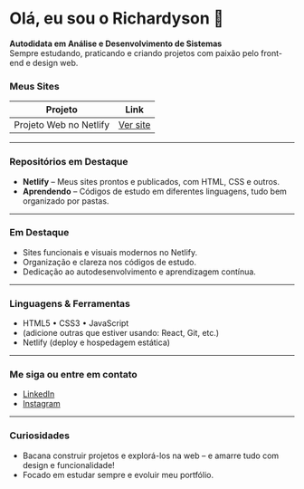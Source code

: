 # Olá, eu sou o Richardyson 👋

**Autodidata em Análise e Desenvolvimento de Sistemas**  
Sempre estudando, praticando e criando projetos com paixão pelo front-end e design web.  

###  Meus Sites
| Projeto | Link |
|--------|------|
| Projeto Web no Netlify | [Ver site](https://brasriocg.netlify.app/) |

---

###  Repositórios em Destaque

- **Netlify** – Meus sites prontos e publicados, com HTML, CSS e outros.  
- **Aprendendo** – Códigos de estudo em diferentes linguagens, tudo bem organizado por pastas.

---

###  Em Destaque

-  Sites funcionais e visuais modernos no Netlify.
-  Organização e clareza nos códigos de estudo.
-  Dedicação ao autodesenvolvimento e aprendizagem contínua.

---

###  Linguagens & Ferramentas

- HTML5 • CSS3 • JavaScript
- (adicione outras que estiver usando: React, Git, etc.)
- Netlify (deploy e hospedagem estática)

---

###  Me siga ou entre em contato

- [LinkedIn](https://www.linkedin.com/in/richardyson-freitas-166b421a3)  
- [Instagram](https://www.instagram.com/ri_chardyson)  

---

###  Curiosidades  

-  Bacana construir projetos e explorá-los na web – e amarre tudo com design e funcionalidade!  
-  Focado em estudar sempre e evoluir meu portfólio.



